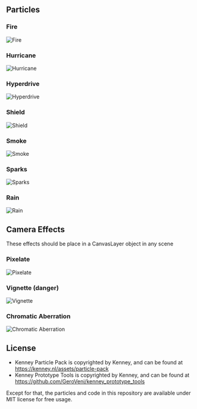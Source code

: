 ## Particles

### Fire

![Fire](./docs/images/particles/fire.png)

### Hurricane

![Hurricane](./docs/images/particles/hurricane.png)

### Hyperdrive

![Hyperdrive](./docs/images/particles/hyperdrive.png)

### Shield

![Shield](./docs/images/particles/shield.png)

### Smoke

![Smoke](./docs/images/particles/smoke.png)

### Sparks

![Sparks](./docs/images/particles/sparks.png)

### Rain

![Rain](./docs/images/particles/rain.png)

## Camera Effects

These effects should be place in a CanvasLayer object in any scene

### Pixelate

![Pixelate](./docs/images/camera-effects/pixelate.png)

### Vignette (danger)

![Vignette](./docs/images/camera-effects/vignette.png)

### Chromatic Aberration

![Chromatic Aberration](./docs/images/camera-effects/chromatic-aberration.png)

## License

* Kenney Particle Pack is copyrighted by Kenney, and can be found at https://kenney.nl/assets/particle-pack
* Kenney Prototype Tools is copyrighted by Kenney, and can be found at https://github.com/GeroVeni/kenney_prototype_tools

Except for that, the particles and code in this repository are available under MIT license for free usage.
